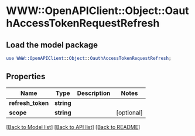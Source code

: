 # WWW::OpenAPIClient::Object::OauthAccessTokenRequestRefresh

## Load the model package
```perl
use WWW::OpenAPIClient::Object::OauthAccessTokenRequestRefresh;
```

## Properties
Name | Type | Description | Notes
------------ | ------------- | ------------- | -------------
**refresh_token** | **string** |  | 
**scope** | **string** |  | [optional] 

[[Back to Model list]](../README.md#documentation-for-models) [[Back to API list]](../README.md#documentation-for-api-endpoints) [[Back to README]](../README.md)


